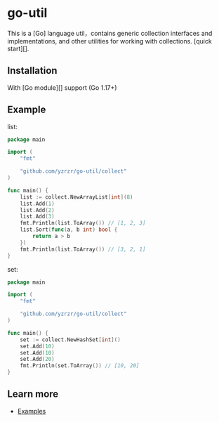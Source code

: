 # go-util

This is a [Go] language util，contains generic collection interfaces and implementations, and other utilities for working with collections. [quick start][].

## Installation

With [Go module][] support (Go 1.17+)

## Example
list:
```go
package main

import (
	"fmt"

	"github.com/yzrzr/go-util/collect"
)

func main() {
	list := collect.NewArrayList[int](8)
	list.Add(1)
	list.Add(2)
	list.Add(3)
	fmt.Println(list.ToArray()) // [1, 2, 3]
	list.Sort(func(a, b int) bool {
		return a > b
	})
	fmt.Println(list.ToArray()) // [3, 2, 1]
}
```
set:
```go
package main

import (
	"fmt"

	"github.com/yzrzr/go-util/collect"
)

func main() {
	set := collect.NewHashSet[int]()
	set.Add(10)
	set.Add(10)
	set.Add(20)
	fmt.Println(set.ToArray()) // [10, 20]
}

```

## Learn more

- [Examples](examples)


